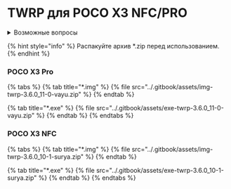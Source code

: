 # TWRP для POCO X3 NFC/PRO

<details>

<summary>Возможные вопросы</summary>

* [Как установить другое рекавери через TWRP](../inst/install-other-recovery.md)
* [Как пользоваться автоустановщиком рекавери](../inst/use-autoinstall-recovery.md)
* Что есть автоустановщик? - Это \*.exe файл.

</details>

{% hint style="info" %}
Распакуйте архив \*.zip перед использованием.
{% endhint %}

### POCO X3 Pro <a href="#poco-x3-pro" id="poco-x3-pro"></a>

{% tabs %}
{% tab title="*.img" %}
{% file src="../.gitbook/assets/img-twrp-3.6.0_11-0-vayu.zip" %}
{% endtab %}

{% tab title="*.exe" %}
{% file src="../.gitbook/assets/exe-twrp-3.6.0_11-0-vayu.zip" %}
{% endtab %}
{% endtabs %}



### POCO X3 NFC <a href="#poco-x3-nfc" id="poco-x3-nfc"></a>

{% tabs %}
{% tab title="*.img" %}
{% file src="../.gitbook/assets/img-twrp-3.6.0_10-1-surya.zip" %}
{% endtab %}

{% tab title="*.exe" %}
{% file src="../.gitbook/assets/exe-twrp-3.6.0_10-1-surya.zip" %}
{% endtab %}
{% endtabs %}
